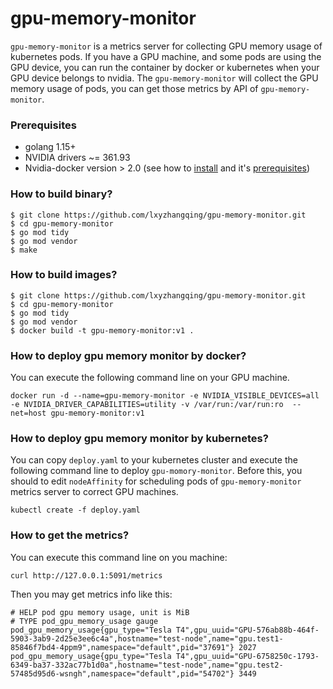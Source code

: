 # gpu-memory-monitor

`gpu-memory-monitor` is a metrics server for collecting GPU memory usage of kubernetes pods.
If you have a GPU machine, and some pods are using the GPU device, you can run the container by docker or kubernetes when your GPU device belongs to nvidia.
The `gpu-memory-monitor` will collect the GPU memory usage of pods, you can get those metrics by API of `gpu-memory-monitor`.

### Prerequisites
- golang 1.15+
- NVIDIA drivers ~= 361.93
- Nvidia-docker version > 2.0 (see how to [install](https://github.com/NVIDIA/nvidia-docker) and it's [prerequisites](https://github.com/nvidia/nvidia-docker/wiki/Installation-\(version-2.0\)#prerequisites))

### How to build binary?
```
$ git clone https://github.com/lxyzhangqing/gpu-memory-monitor.git
$ cd gpu-memory-monitor
$ go mod tidy
$ go mod vendor
$ make
```

### How to build images?
```
$ git clone https://github.com/lxyzhangqing/gpu-memory-monitor.git
$ cd gpu-memory-monitor
$ go mod tidy
$ go mod vendor
$ docker build -t gpu-memory-monitor:v1 .
```

### How to deploy gpu memory monitor by docker?
You can execute the following command line on your GPU machine.
```
docker run -d --name=gpu-memory-monitor -e NVIDIA_VISIBLE_DEVICES=all -e NVIDIA_DRIVER_CAPABILITIES=utility -v /var/run:/var/run:ro  --net=host gpu-memory-monitor:v1
```

### How to deploy gpu memory monitor by kubernetes?
You can copy `deploy.yaml` to your kubernetes cluster and execute the following command line to deploy `gpu-momory-monitor`. 
Before this, you should to edit `nodeAffinity` for scheduling pods of `gpu-memory-monitor` metrics server to correct GPU machines.
```
kubectl create -f deploy.yaml
```

### How to get the metrics?
You can execute this command line on you machine:
```
curl http://127.0.0.1:5091/metrics
```

Then you may get metrics info like this:
```
# HELP pod gpu memory usage, unit is MiB
# TYPE pod_gpu_memory_usage gauge
pod_gpu_memory_usage{gpu_type="Tesla T4",gpu_uuid="GPU-576ab88b-464f-5903-3ab9-2d25e3ee6c4a",hostname="test-node",name="gpu.test1-85846f7bd4-4ppm9",namespace="default",pid="37691"} 2027
pod_gpu_memory_usage{gpu_type="Tesla T4",gpu_uuid="GPU-6758250c-1793-6349-ba37-332ac77b1d0a",hostname="test-node",name="gpu.test2-57485d95d6-wsngh",namespace="default",pid="54702"} 3449
```